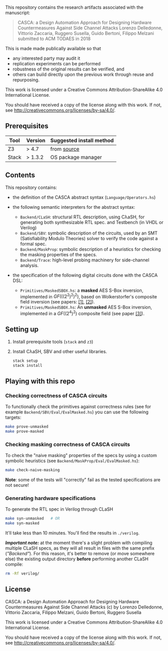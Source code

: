 This repository contains the research artifacts associated with the
manuscript:

> CASCA: a Design Automation Approach for Designing Hardware
> Countermeasures Against Side Channel Attacks Lorenzo Delledonne,
> Vittorio Zaccaria, Ruggero Susella, Guido Bertoni, Filippo Melzani
> submitted to ACM TODAES in 2018

This is made made publically available so that

-   any interested party may audit it
-   replication experiments can be performed
-   robustness of the original results can be verified, and
-   others can build directly upon the previous work through reuse and
    repurposing.

This work is licensed under a Creative Commons Attribution-ShareAlike
4.0 International License.

You should have received a copy of the license along with this work. If
not, see <http://creativecommons.org/licenses/by-sa/4.0/>.

## Prerequisites

| Tool  | Version    | Suggested install method                      |
|-------|------------|-----------------------------------------------|
| Z3    | &gt; 4.7   | from [source](https://github.com/Z3Prover/z3) |
| Stack | &gt; 1.3.2 | OS package manager                            |

## Contents

This repository contains:

-   the definition of the CASCA abstract syntax
    (`Language/Operators.hs`)

-   the following semantic interpreters for the abstract syntax:
    -   `Backend/CLaSH`: structural RTL description, using CλaSH, for
        generating both synthesizable RTL spec. and Testbench (in VHDL
        or Verilog)
    -   `Backend/SBV`: symbolic description of the circuits, used by an
        SMT (Satisfiability Modulo Theories) solver to verify the code
        against a formal spec.
    -   `Backend/MaskProp`: symbolic description of a heuristics for
        checking the masking properties of the specs.
    -   `Backend/Trace`: high-level probing machinery for side-channel
        analysis.
-   the specification of the following digital circuits done with the
    CASCA DSL:

    -   `Primitives/MaskedSBOX.hs`: a **masked** AES S-Box inversion,
        implemented in $GF(((2^2)^2)^2)$, based on Wolkerstorfer's
        composite field inversion (see papers:
        [\[1\]](https://www.iacr.org/archive/fse2005/35570401/35570401.pdf),
        [\[2\]](https://eprint.iacr.org/2004/134)).
    -   `Primitives/MaskedSBOX.hs`: An **unmasked** AES S-Box inversion,
        implemented in a $GF((2^4)^2)$ composite field (see paper
        [\[3\]](https://dl.acm.org/citation.cfm?id=680932)).

## Setting up

1.  Install prerequisite tools (`stack` and `z3`)

2.  Install CλaSH, SBV and other useful libraries.

    ``` bash
    stack setup
    stack install
    ```

## Playing with this repo

### Checking correctness of CASCA circuits

To functionally check the primitives against correctness rules (see for
example `Backend/SBV/Eval/EvalMasked.hs`) you can use the following
targets:

``` bash
make prove-unmasked
make prove-masked
```

### Checking masking correctness of CASCA circuits
To check the "naive masking" properties of the specs by using a custom
symbolic heuristics (see `Backend/MaskProp/Eval/EvalMasked.hs`):

``` bash
make check-naive-masking
```

**Note**: some of the tests will "correctly" fail as the tested
specifications are not secure!

### Generating hardware specifications
To generate the RTL spec in Verilog through CLaSH

``` bash
make syn-unmasked   # OR
make syn-masked
```

It'll take less than 10 minutes. You'll find the results in
`./verilog`.

***Important note:*** at the moment there's a slight problem with
compiling multiple CLaSH specs, as they will all result in files
with the same prefix (*"Backend"*). For this reason, it's better to
remove (or move somewhere else) the existing output directory
**before** performing another CLaSH compile:

``` bash
rm -Rf verilog/
```

## License

CASCA: a Design Automation Approach for Designing Hardware
Countermeasures Against Side Channel Attacks (c) by Lorenzo Delledonne,
Vittorio Zaccaria, Filippo Melzani, Guido Bertoni, Ruggero Susella

This work is licensed under a Creative Commons Attribution-ShareAlike
4.0 International License.

You should have received a copy of the license along with this work. If
not, see <http://creativecommons.org/licenses/by-sa/4.0/>.
